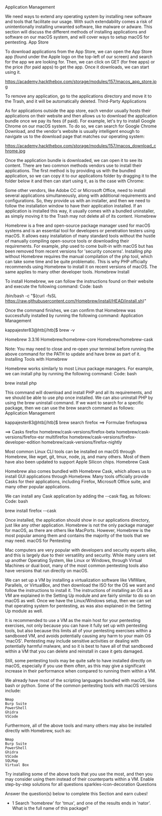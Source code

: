 Application Management

We need ways to extend any operating system by installing new software and tools that facilitate our usage. With such extendability comes a risk of unintentionally installing unwanted software, like malware or adware. This section will discuss the different methods of installing applications and software on our macOS system, and will cover ways to setup macOS for pentesting.
App Store

To download applications from the App Store, we can open the App Store app (found under the Apple logo on the top-left of our screen) and search for the app we are looking for. Then, we can click on GET (for free apps) or the price (for paid apps) to get the app. Once it downloads, we can start using it.

https://academy.hackthebox.com/storage/modules/157/macos_app_store.jpg

To remove any application, go to the applications directory and move it to the Trash, and it will be automatically deleted.
Third-Party Applications

As for applications outside the app store, each vendor usually hosts their applications on their website and then allows us to download the application bundle once we pay its fees (if paid). For example, let's try to install Google Chrome on our macOS system. To do so, we can search for Google Chrome Download, and the vendor's website is usually intelligent enough to navigate us to the download page that matches our operating system: 

https://academy.hackthebox.com/storage/modules/157/macos_download_chrome.jpg

Once the application bundle is downloaded, we can open it to see its content. There are two common methods vendors use to install their applications. The first method is by providing us with the bundled application, so we can copy it to our applications folder by dragging it to the folder below it and then can start using it, as is the case with Chrome:

Some other vendors, like Adobe CC or Microsoft Office, need to install several applications simultaneously, along with additional requirements and configurations. So, they provide us with an installer, and then we need to follow the installation window to have their application installed. If an application is installed this way, it usually comes with a bundled uninstaller, as simply moving it to the Trash may not delete all of its content.
Homebrew

Homebrew is a free and open-source package manager used for macOS systems and is an essential tool for developers or penetration testers using macOS. It allows easy installation of many standard tools without the hustle of manually compiling open-source tools or downloading their requirements. For example, php used to come built-in with macOS but has been removed from recent versions for 'security concerns'. Installing php without Homebrew requires the manual compilation of the php tool, which can take some time and be quite problematic. This is why PHP officially recommends using Homebrew to install it on recent versions of macOS. The same applies to many other developer tools.
Homebrew Install

To install Homebrew, we can follow the instructions found on their website and execute the following command:
Code: bash

/bin/bash -c "$(curl -fsSL https://raw.githubusercontent.com/Homebrew/install/HEAD/install.sh)"

Once the command finishes, we can confirm that Homebrew was successfully installed by running the following command:
Application Management

kappajester83@htb[/htb]$ brew -v

Homebrew 3.3.16
Homebrew/homebrew-core
Homebrew/homebrew-cask

Note: You may need to close and re-open your terminal before running the above command for the PATH to update and have brew as part of it.
Installing Tools with Homebrew

Homebrew works similarly to most Linux package managers. For example, we can install php by running the following command:
Code: bash

brew install php

This command will download and install PHP and all its requirements, and we should be able to use php once installed. We can also uninstall PHP by using the brew uninstall command. If we want to search for a specific package, then we can use the brew search command as follows:
Application Management

kappajester83@htb[/htb]$ brew search firefox
==> Formulae
firefoxpwa

==> Casks
firefox			homebrew/cask-versions/firefox-beta					homebrew/cask-versions/firefox-esr
multifirefox	homebrew/cask-versions/firefox-developer-edition	homebrew/cask-versions/firefox-nightly

Most common Linux CLI tools can be installed on macOS through Homebrew, like wget, git, tmux, node, jq, and many others. Most of them have also been updated to support Apple Silicon chips.
Homebrew Cask

Homebrew also comes bundled with Homebrew Cask, which allows us to install GUI applications through Homebrew. Many tools officially provide Casks for their applications, including Firefox, Microsoft Office suite, and many other popular applications.

We can install any Cask application by adding the --cask flag, as follows:
Code: bash

brew install firefox --cask

Once installed, the application should show in our applications directory, just like any other application. Homebrew is not the only package manager for macOS, as there are others like MacPorts. However, Homebrew is the most popular among them and contains the majority of the tools that we may need.
macOS for Pentesting

Mac computers are very popular with developers and security experts alike, and this is largely due to their versatility and security. While many users set up another Operating System, like Linux or Windows, through Virtual Machines or dual boot, many of the most common pentesting tools also have versions that run directly on macOS.

We can set up a VM by installing a virtualization software like VMWare, Parallels, or VirtualBox, and then download the ISO for the OS we want and follow the instructions to install it. The instructions of installing an OS as a VM are explained in the Setting Up module and are fairly similar to do so on macOS as well. Once we have the Linux/Windows setup, then we can set that operating system for pentesting, as was also explained in the Setting Up module as well.

It is recommended to use a VM as the main host for your pentesting exercises, not only because you can have it fully set up with pentesting tools, but also because this limits all of your pentesting exercises within a sandboxed VM, and avoids potentially causing any harm to your main OS 'macOS'. Pentesting may include sensitive activities or dealing with potentially harmful malware, and so it is best to have all of that sandboxed within a VM that you can delete and reinstall in case it gets damaged.

Still, some pentesting tools may be quite safe to have installed directly on macOS, especially if you use them often, as this may give a significant increase in their performance when compared to running them within a VM.

We already have most of the scripting languages bundled with macOS, like bash or python. Some of the common pentesting tools with macOS versions include:

    Nmap
    Burp Suite
    PowerShell
    Ghidra
    VSCode

Furthermore, all of the above tools and many others may also be installed directly with Homebrew, such as:

    Nmap
    Burp Suite
    PowerShell
    Ghidra
    VSCode
    SQLMap
    Virtual Box

Try installing some of the above tools that you use the most, and then you may consider using them instead of their counterparts within a VM.
Enable step-by-step solutions for all questions
sparkles-icon-decoration
Questions

Answer the question(s) below to complete this Section and earn cubes!
+ 1 Search 'homebrew' for 'tmux', and one of the results ends in 'nator'. What is the full name of this package? 

